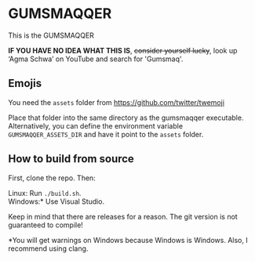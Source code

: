 # GUMSMAQQER
This is the GUMSMAQQER

**IF YOU HAVE NO IDEA WHAT THIS IS**, ~~consider yourself lucky~~, look up ‘Agma Schwa’ on YouTube and search for 'Gumsmaq'.

## Emojis
You need the `assets` folder from https://github.com/twitter/twemoji  

Place that folder into the same directory as the gumsmaqqer executable. Alternatively, you can define the environment variable `GUMSMAQQER_ASSETS_DIR` and have it point to the `assets` folder.

## How to build from source
First, clone the repo. Then:

Linux: Run `./build.sh`.\
Windows:\* Use Visual Studio.

Keep in mind that there are releases for a reason. The git version is not guaranteed to compile!

\*You will get warnings on Windows because Windows is Windows. Also, I recommend using clang.
